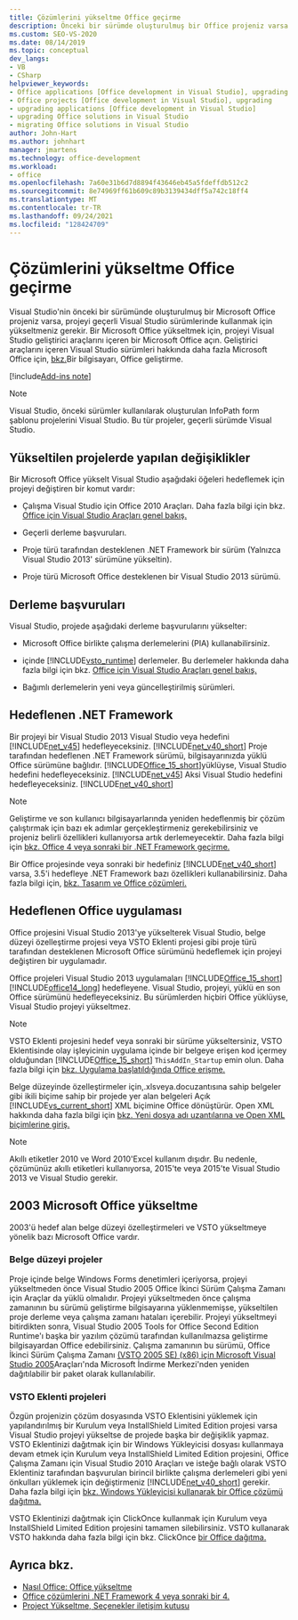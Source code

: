 ```yaml
---
title: Çözümlerini yükseltme Office geçirme
description: Önceki bir sürümde oluşturulmuş bir Office projeniz varsa projeyi Visual Studio sürümünü kullanmak için yükseltmeniz Visual Studio.
ms.custom: SEO-VS-2020
ms.date: 08/14/2019
ms.topic: conceptual
dev_langs:
- VB
- CSharp
helpviewer_keywords:
- Office applications [Office development in Visual Studio], upgrading
- Office projects [Office development in Visual Studio], upgrading
- upgrading applications [Office development in Visual Studio]
- upgrading Office solutions in Visual Studio
- migrating Office solutions in Visual Studio
author: John-Hart
ms.author: johnhart
manager: jmartens
ms.technology: office-development
ms.workload:
- office
ms.openlocfilehash: 7a60e31b6d7d8894f43646eb45a5fdeffdb512c2
ms.sourcegitcommit: 8e74969ff61b609c89b3139434dff5a742c18ff4
ms.translationtype: MT
ms.contentlocale: tr-TR
ms.lasthandoff: 09/24/2021
ms.locfileid: "128424709"
---
```

# <a name="upgrade-and-migrate-office-solutions"></a>Çözümlerini yükseltme Office geçirme
  Visual Studio'nin önceki bir sürümünde oluşturulmuş bir Microsoft Office projeniz varsa, projeyi geçerli Visual Studio sürümlerinde kullanmak için yükseltmeniz gerekir. Bir Microsoft Office yükseltmek için, projeyi Visual Studio geliştirici araçlarını içeren bir Microsoft Office açın. Geliştirici araçlarını içeren Visual Studio sürümleri hakkında daha fazla Microsoft Office için, [bkz.](../vsto/configuring-a-computer-to-develop-office-solutions.md)Bir bilgisayarı, Office geliştirme.

[!include[Add-ins note](includes/addinsnote.md)]

> [!NOTE]
> Visual Studio, önceki sürümler kullanılarak oluşturulan InfoPath form şablonu projelerini Visual Studio. Bu tür projeler, geçerli sürümde Visual Studio.

## <a name="changes-to-upgraded-projects"></a>Yükseltilen projelerde yapılan değişiklikler
 Bir Microsoft Office yükselt Visual Studio aşağıdaki öğeleri hedeflemek için projeyi değiştiren bir komut vardır:

- Çalışma Visual Studio için Office 2010 Araçları. Daha fazla bilgi için bkz. [Office için Visual Studio Araçları genel bakış.](../vsto/visual-studio-tools-for-office-runtime-overview.md)

- Geçerli derleme başvuruları.

- Proje türü tarafından desteklenen .NET Framework bir sürüm (Yalnızca Visual Studio 2013' sürümüne yükseltin).

- Proje türü Microsoft Office desteklenen bir Visual Studio 2013 sürümü.

## <a name="assembly-references"></a>Derleme başvuruları
 Visual Studio, projede aşağıdaki derleme başvurularını yükselter:

- Microsoft Office birlikte çalışma derlemelerini (PIA) kullanabilirsiniz.

- içinde [!INCLUDE[vsto_runtime](../vsto/includes/vsto-runtime-md.md)] derlemeler. Bu derlemeler hakkında daha fazla bilgi için bkz. [Office için Visual Studio Araçları genel bakış.](../vsto/visual-studio-tools-for-office-runtime-overview.md)

- Bağımlı derlemelerin yeni veya güncelleştirilmiş sürümleri.

## <a name="targeted-net-framework"></a>Hedeflenen .NET Framework
 Bir projeyi bir Visual Studio 2013 Visual Studio veya hedefini [!INCLUDE[net_v45](../vsto/includes/net-v45-md.md)] hedefleyeceksiniz. [!INCLUDE[net_v40_short](../sharepoint/includes/net-v40-short-md.md)] Proje tarafından hedeflenen .NET Framework sürümü, bilgisayarınızda yüklü Office sürümüne bağlıdır. [!INCLUDE[Office_15_short](../vsto/includes/office-15-short-md.md)]yüklüyse, Visual Studio hedefini hedefleyeceksiniz. [!INCLUDE[net_v45](../vsto/includes/net-v45-md.md)] Aksi Visual Studio hedefini hedefleyeceksiniz. [!INCLUDE[net_v40_short](../sharepoint/includes/net-v40-short-md.md)]

> [!NOTE]
> Geliştirme ve son kullanıcı bilgisayarlarında yeniden hedeflenmiş bir çözüm çalıştırmak için bazı ek adımlar gerçekleştirmeniz gerekebilirsiniz ve projeniz belirli özellikleri kullanıyorsa artık derlemeyecektir. Daha fazla bilgi için [bkz. Office 4 veya sonraki bir .NET Framework geçirme.](../vsto/migrating-office-solutions-to-the-dotnet-framework-4-or-later.md)

 Bir Office projesinde veya sonraki bir hedefiniz [!INCLUDE[net_v40_short](../sharepoint/includes/net-v40-short-md.md)] varsa, 3.5'i hedefleye .NET Framework bazı özellikleri kullanabilirsiniz. Daha fazla bilgi için, [bkz. Tasarım ve Office çözümleri.](../vsto/designing-and-creating-office-solutions.md)

## <a name="targeted-office-application"></a>Hedeflenen Office uygulaması
 Office projesini Visual Studio 2013'ye yükselterek Visual Studio, belge düzeyi özelleştirme projesi veya VSTO Eklenti projesi gibi proje türü tarafından desteklenen Microsoft Office sürümünü hedeflemek için projeyi değiştiren bir uygulamadır.

 Office projeleri Visual Studio 2013 uygulamaları [!INCLUDE[Office_15_short](../vsto/includes/office-15-short-md.md)] [!INCLUDE[office14_long](../vsto/includes/office14-long-md.md)] hedefleyene. Visual Studio, projeyi, yüklü en son Office sürümünü hedefleyeceksiniz. Bu sürümlerden hiçbiri Office yüklüyse, Visual Studio projeyi yükseltmez.

> [!NOTE]
> VSTO Eklenti projesini hedef veya sonraki bir sürüme yükseltersiniz, VSTO Eklentisinde olay işleyicinin uygulama içinde bir belgeye erişen kod içermey olduğundan [!INCLUDE[Office_15_short](../vsto/includes/office-15-short-md.md)] `ThisAddIn_Startup` emin olun. Daha fazla bilgi için [bkz. Uygulama başlatıldığında Office erişme.](../vsto/programming-vsto-add-ins.md#AccessingDocuments)

 Belge düzeyinde özelleştirmeler için,.xlsveya.docuzantısına sahip belgeler gibi ikili biçime sahip bir projede yer alan belgeleri Açık [!INCLUDE[vs_current_short](../sharepoint/includes/vs-current-short-md.md)] XML biçimine Office dönüştürür.   Open XML hakkında daha fazla bilgi için [bkz. Yeni dosya adı uzantılarına ve Open XML biçimlerine giriş.](https://support.office.com/en-nz/article/Introduction-to-new-file-name-extensions-eca81dcb-5626-4e5b-8362-524d13ae4ec1)

> [!NOTE]
> Akıllı etiketler 2010 ve Word 2010'Excel kullanım dışıdır. Bu nedenle, çözümünüz akıllı etiketleri kullanıyorsa, 2015'te veya 2015'te Visual Studio 2013 ve Visual Studio gerekir.

## <a name="upgrade-microsoft-office-2003-projects"></a>2003 Microsoft Office yükseltme
 2003'ü hedef alan belge düzeyi özelleştirmeleri ve VSTO yükseltmeye yönelik bazı Microsoft Office vardır.

### <a name="document-level-projects"></a>Belge düzeyi projeler
 Proje içinde belge Windows Forms denetimleri içeriyorsa, projeyi yükseltmeden önce Visual Studio 2005 Office İkinci Sürüm Çalışma Zamanı için Araçlar da yüklü olmalıdır. Projeyi yükseltmeden önce çalışma zamanının bu sürümü geliştirme bilgisayarına yüklenmemişse, yükseltilen proje derleme veya çalışma zamanı hataları içerebilir. Projeyi yükseltmeyi bitirdikten sonra, Visual Studio 2005 Tools for Office Second Edition Runtime'ı başka bir yazılım çözümü tarafından kullanılmazsa geliştirme bilgisayardan Office edebilirsiniz. Çalışma zamanının bu sürümü, Office İkinci Sürüm Çalışma Zamanı [(VSTO 2005 SE) (x86) için Microsoft Visual Studio 2005](https://www.microsoft.com/download/details.aspx?id=2392)Araçları'nda Microsoft İndirme Merkezi'nden yeniden dağıtılabilir bir paket olarak kullanılabilir.

### <a name="vsto-add-in-projects"></a>VSTO Eklenti projeleri
 Özgün projenizin çözüm dosyasında VSTO Eklentisini yüklemek için yapılandırılmış bir Kurulum veya InstallShield Limited Edition projesi varsa Visual Studio projeyi yükseltse de projede başka bir değişiklik yapmaz. VSTO Eklentinizi dağıtmak için bir Windows Yükleyicisi dosyası kullanmaya devam etmek için Kurulum veya InstallShield Limited Edition projesini, Office Çalışma Zamanı için Visual Studio 2010 Araçları ve isteğe bağlı olarak VSTO Eklentiniz tarafından başvurulan birincil birlikte çalışma derlemeleri gibi yeni önkulları yüklemek için değiştirmeniz [!INCLUDE[net_v40_short](../sharepoint/includes/net-v40-short-md.md)] gerekir. Daha fazla bilgi için [bkz. Windows Yükleyicisi kullanarak bir Office çözümü dağıtma.](../vsto/deploying-a-vsto-solution-by-using-windows-installer.md)

 VSTO Eklentinizi dağıtmak için ClickOnce kullanmak için Kurulum veya InstallShield Limited Edition projesini tamamen silebilirsiniz. VSTO kullanarak VSTO hakkında daha fazla bilgi için bkz. ClickOnce [bir Office dağıtma.](../vsto/deploying-an-office-solution.md)

## <a name="see-also"></a>Ayrıca bkz.
- [Nasıl Office: Office yükseltme](/previous-versions/4bez6837(v=vs.140))
- [Office çözümlerini .NET Framework 4 veya sonraki bir 4.](../vsto/migrating-office-solutions-to-the-dotnet-framework-4-or-later.md)
- [Project Yükseltme, Seçenekler iletişim kutusu](../vsto/project-upgrade-options-dialog-box.md)
